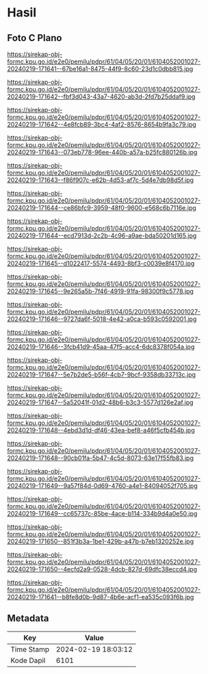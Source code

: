 # Hasil

## Foto C Plano

https://sirekap-obj-formc.kpu.go.id/e2e0/pemilu/pdpr/61/04/05/20/01/6104052001027-20240219-171641--67be16a1-8475-44f9-8c60-23d1c0dbb815.jpg

https://sirekap-obj-formc.kpu.go.id/e2e0/pemilu/pdpr/61/04/05/20/01/6104052001027-20240219-171642--fbf3d043-43a7-4620-ab3d-2fd7b25ddaf9.jpg

https://sirekap-obj-formc.kpu.go.id/e2e0/pemilu/pdpr/61/04/05/20/01/6104052001027-20240219-171642--4e8fcb89-3bc4-4af2-8576-8654b9fa3c79.jpg

https://sirekap-obj-formc.kpu.go.id/e2e0/pemilu/pdpr/61/04/05/20/01/6104052001027-20240219-171643--073eb778-96ee-440b-a57a-b25fc880126b.jpg

https://sirekap-obj-formc.kpu.go.id/e2e0/pemilu/pdpr/61/04/05/20/01/6104052001027-20240219-171643--f86f907c-e62b-4d53-af7c-5d4e7db98d5f.jpg

https://sirekap-obj-formc.kpu.go.id/e2e0/pemilu/pdpr/61/04/05/20/01/6104052001027-20240219-171644--ce86bfc9-3959-48f0-9600-e568c6b7116e.jpg

https://sirekap-obj-formc.kpu.go.id/e2e0/pemilu/pdpr/61/04/05/20/01/6104052001027-20240219-171644--ecd7913d-2c2b-4c96-a9ae-bda50201d165.jpg

https://sirekap-obj-formc.kpu.go.id/e2e0/pemilu/pdpr/61/04/05/20/01/6104052001027-20240219-171645--d1022417-5574-4493-8bf3-c0039e8f4170.jpg

https://sirekap-obj-formc.kpu.go.id/e2e0/pemilu/pdpr/61/04/05/20/01/6104052001027-20240219-171645--9e265a5b-7f46-4919-91fa-98300f9c5778.jpg

https://sirekap-obj-formc.kpu.go.id/e2e0/pemilu/pdpr/61/04/05/20/01/6104052001027-20240219-171646--9727da6f-5018-4e42-a0ca-b593c0592001.jpg

https://sirekap-obj-formc.kpu.go.id/e2e0/pemilu/pdpr/61/04/05/20/01/6104052001027-20240219-171646--3fcb41d9-45aa-47f5-acc4-6dc8378f054a.jpg

https://sirekap-obj-formc.kpu.go.id/e2e0/pemilu/pdpr/61/04/05/20/01/6104052001027-20240219-171647--5e7b2de5-b56f-4cb7-9bcf-9358db33713c.jpg

https://sirekap-obj-formc.kpu.go.id/e2e0/pemilu/pdpr/61/04/05/20/01/6104052001027-20240219-171647--5a52041f-01d2-48b6-b3c3-5577d126e2af.jpg

https://sirekap-obj-formc.kpu.go.id/e2e0/pemilu/pdpr/61/04/05/20/01/6104052001027-20240219-171648--4ebd3d1d-df46-43ea-bef8-a46f5cfb454b.jpg

https://sirekap-obj-formc.kpu.go.id/e2e0/pemilu/pdpr/61/04/05/20/01/6104052001027-20240219-171648--90cb01fa-5b47-4c5d-8073-63e17f55fb83.jpg

https://sirekap-obj-formc.kpu.go.id/e2e0/pemilu/pdpr/61/04/05/20/01/6104052001027-20240219-171649--9a57f84d-0d69-4760-a4e1-84094052f705.jpg

https://sirekap-obj-formc.kpu.go.id/e2e0/pemilu/pdpr/61/04/05/20/01/6104052001027-20240219-171649--cc65737c-85be-4ace-b114-334b9d4a0e50.jpg

https://sirekap-obj-formc.kpu.go.id/e2e0/pemilu/pdpr/61/04/05/20/01/6104052001027-20240219-171650--851f3b3a-1be1-429b-a47b-b7eb1320252e.jpg

https://sirekap-obj-formc.kpu.go.id/e2e0/pemilu/pdpr/61/04/05/20/01/6104052001027-20240219-171650--4ecfd2a9-0528-4dcb-827d-69dfc38eccd4.jpg

https://sirekap-obj-formc.kpu.go.id/e2e0/pemilu/pdpr/61/04/05/20/01/6104052001027-20240219-171641--b8fe8d0b-9d87-4b6e-acf1-ea535c093f6b.jpg


## Metadata

| Key        | Value               |
| ---------- | ------------------- |
| Time Stamp | 2024-02-19 18:03:12 |
| Kode Dapil | 6101                |



